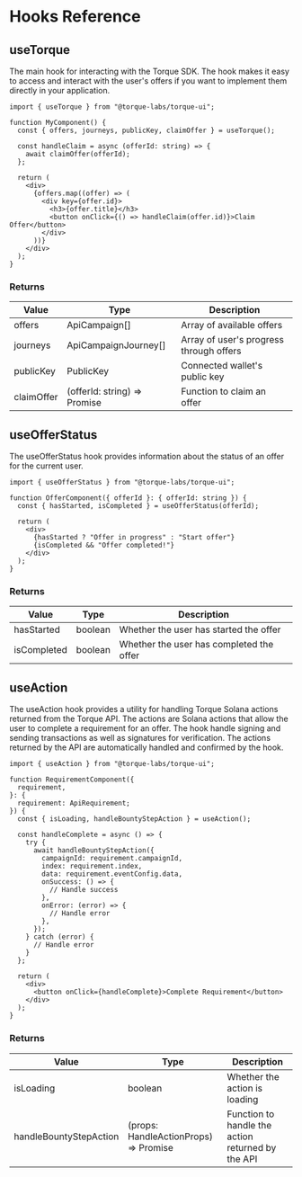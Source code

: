 # Hooks Reference

## useTorque

The main hook for interacting with the Torque SDK. The hook makes it easy to access and interact with the user's offers if you want to implement them directly in your application.

```tsx
import { useTorque } from "@torque-labs/torque-ui";

function MyComponent() {
  const { offers, journeys, publicKey, claimOffer } = useTorque();

  const handleClaim = async (offerId: string) => {
    await claimOffer(offerId);
  };

  return (
    <div>
      {offers.map((offer) => (
        <div key={offer.id}>
          <h3>{offer.title}</h3>
          <button onClick={() => handleClaim(offer.id)}>Claim Offer</button>
        </div>
      ))}
    </div>
  );
}
```

### Returns

| Value      | Type                               | Description                             |
| ---------- | ---------------------------------- | --------------------------------------- |
| offers     | ApiCampaign[]                      | Array of available offers               |
| journeys   | ApiCampaignJourney[]               | Array of user's progress through offers |
| publicKey  | PublicKey                          | Connected wallet's public key           |
| claimOffer | (offerId: string) => Promise<void> | Function to claim an offer              |

## useOfferStatus

The useOfferStatus hook provides information about the status of an offer for the current user.

```tsx
import { useOfferStatus } from "@torque-labs/torque-ui";

function OfferComponent({ offerId }: { offerId: string }) {
  const { hasStarted, isCompleted } = useOfferStatus(offerId);

  return (
    <div>
      {hasStarted ? "Offer in progress" : "Start offer"}
      {isCompleted && "Offer completed!"}
    </div>
  );
}
```

### Returns

| Value       | Type    | Description                              |
| ----------- | ------- | ---------------------------------------- |
| hasStarted  | boolean | Whether the user has started the offer   |
| isCompleted | boolean | Whether the user has completed the offer |

## useAction

The useAction hook provides a utility for handling Torque Solana actions returned from the Torque API. The actions are Solana actions that allow the user to complete a requirement for an offer. The hook handle signing and sending transactions as well as signatures for verification. The actions returned by the API are automatically handled and confirmed by the hook.

```tsx
import { useAction } from "@torque-labs/torque-ui";

function RequirementComponent({
  requirement,
}: {
  requirement: ApiRequirement;
}) {
  const { isLoading, handleBountyStepAction } = useAction();

  const handleComplete = async () => {
    try {
      await handleBountyStepAction({
        campaignId: requirement.campaignId,
        index: requirement.index,
        data: requirement.eventConfig.data,
        onSuccess: () => {
          // Handle success
        },
        onError: (error) => {
          // Handle error
        },
      });
    } catch (error) {
      // Handle error
    }
  };

  return (
    <div>
      <button onClick={handleComplete}>Complete Requirement</button>
    </div>
  );
}
```

### Returns

| Value                  | Type                                        | Description                                       |
| ---------------------- | ------------------------------------------- | ------------------------------------------------- |
| isLoading              | boolean                                     | Whether the action is loading                     |
| handleBountyStepAction | (props: HandleActionProps) => Promise<void> | Function to handle the action returned by the API |
